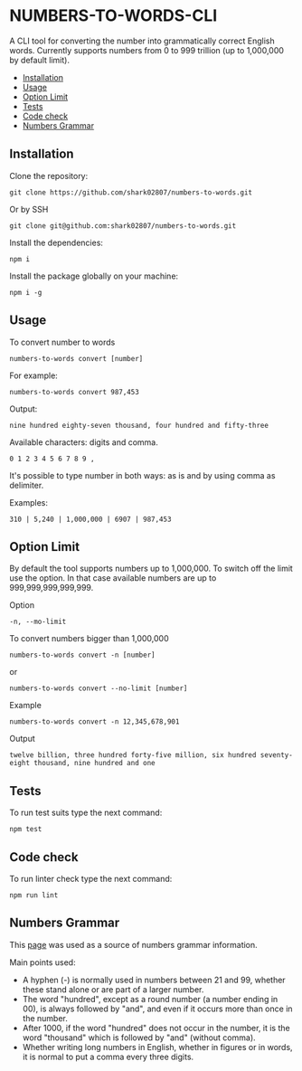 # NUMBERS-TO-WORDS-CLI

A CLI tool for converting the number into grammatically correct English words.
Currently supports numbers from 0 to 999 trillion (up to 1,000,000 by default limit).

- [Installation](#installation)
- [Usage](#usage)
- [Option Limit](#option-limit)
- [Tests](#tests)
- [Code check](#code-check)
- [Numbers Grammar](#numbers-grammar)

## Installation

Clone the repository:

```
git clone https://github.com/shark02807/numbers-to-words.git
```
Or by SSH
```
git clone git@github.com:shark02807/numbers-to-words.git
```

Install the dependencies:

```
npm i
```

Install the package globally on your machine:

```
npm i -g
```

## Usage

To convert number to words

```
numbers-to-words convert [number]
```

For example:

```
numbers-to-words convert 987,453
```

Output:

```
nine hundred eighty-seven thousand, four hundred and fifty-three
```

Available characters:  digits and comma.

```
0 1 2 3 4 5 6 7 8 9 ,
```

It's possible to type number in both ways: as is and by using comma as delimiter.

Examples: 

```
310 | 5,240 | 1,000,000 | 6907 | 987,453
```

## Option Limit

By default the tool supports numbers up to 1,000,000. To switch off the limit use the option. In that case available numbers are up to 999,999,999,999,999.

Option

```
-n, --mo-limit
```

To convert numbers bigger than 1,000,000

```
numbers-to-words convert -n [number]
```
or
```
numbers-to-words convert --no-limit [number]
```

Example

```
numbers-to-words convert -n 12,345,678,901
```

Output

```
twelve billion, three hundred forty-five million, six hundred seventy-eight thousand, nine hundred and one
```

## Tests

To run test suits type the next command:

```
npm test
```

## Code check

To run linter check type the next command:

```
npm run lint
```

## Numbers Grammar

This [page](https://linguapress.com/grammar/numbers.htm) was used as a source of numbers grammar information.

Main points used:

- A hyphen (-) is normally used in numbers between 21 and 99, whether these stand alone or are part of a larger number.
- The word "hundred", except as a round number (a number ending in 00), is always followed by "and", and even if it occurs more than once in the number.
- After 1000, if the word "hundred" does not occur in the number, it is the word "thousand" which is followed by "and" (without comma).
- Whether writing long numbers in English, whether in figures or in words, it is normal to put a comma every three digits.
